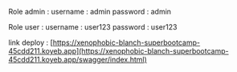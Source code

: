 Role admin :
username : admin
password : admin

Role user :
username : user123
password : user123

link deploy : [https://xenophobic-blanch-superbootcamp-45cdd211.koyeb.app](https://xenophobic-blanch-superbootcamp-45cdd211.koyeb.app/swagger/index.html)